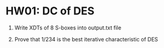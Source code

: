 # HW01: DC of DES

1. Write XDTs of 8 S-boxes into output.txt file

2. Prove that 1/234 is the best iterative characteristic of DES
